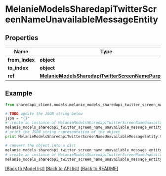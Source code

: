 # MelanieModelsSharedapiTwitterScreenNameUnavailableMessageEntity


## Properties
Name | Type | Description | Notes
------------ | ------------- | ------------- | -------------
**from_index** | **object** |  | [optional] 
**to_index** | **object** |  | [optional] 
**ref** | [**MelanieModelsSharedapiTwitterScreenNamePurpleRef**](MelanieModelsSharedapiTwitterScreenNamePurpleRef.md) |  | [optional] 

## Example

```python
from sharedapi_client.models.melanie_models_sharedapi_twitter_screen_name_unavailable_message_entity import MelanieModelsSharedapiTwitterScreenNameUnavailableMessageEntity

# TODO update the JSON string below
json = "{}"
# create an instance of MelanieModelsSharedapiTwitterScreenNameUnavailableMessageEntity from a JSON string
melanie_models_sharedapi_twitter_screen_name_unavailable_message_entity_instance = MelanieModelsSharedapiTwitterScreenNameUnavailableMessageEntity.from_json(json)
# print the JSON string representation of the object
print MelanieModelsSharedapiTwitterScreenNameUnavailableMessageEntity.to_json()

# convert the object into a dict
melanie_models_sharedapi_twitter_screen_name_unavailable_message_entity_dict = melanie_models_sharedapi_twitter_screen_name_unavailable_message_entity_instance.to_dict()
# create an instance of MelanieModelsSharedapiTwitterScreenNameUnavailableMessageEntity from a dict
melanie_models_sharedapi_twitter_screen_name_unavailable_message_entity_form_dict = melanie_models_sharedapi_twitter_screen_name_unavailable_message_entity.from_dict(melanie_models_sharedapi_twitter_screen_name_unavailable_message_entity_dict)
```
[[Back to Model list]](../README.md#documentation-for-models) [[Back to API list]](../README.md#documentation-for-api-endpoints) [[Back to README]](../README.md)


